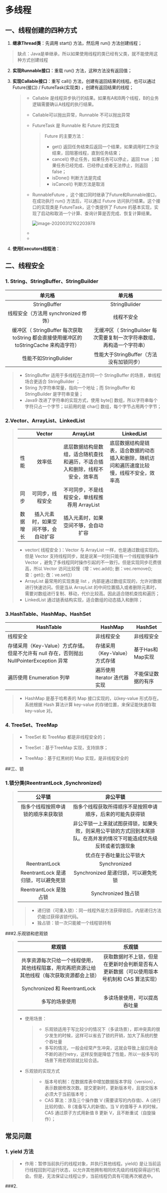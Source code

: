 # 多线程

## 一、线程创建的四种方式

1.  **继承Thread类**：先调用 start() 方法，然后用 run() 方法创建线程；

   > 缺点：Java是单继承，所以如果使用线程的类已经有父类，就不能使用这种方式创建线程   

2. **实现Runnable接口**：重载 run() 方法，这种方法没有返回值；

3. **实现Callable接口**：重写 call() 方法，创建有返回结果的线程。也可以通过 Future(接口) / FutureTask(实现类) ，创建有返回结果的线程；

   > + Callable 是线程异步执行的结果。如果有A和B两个线程，B的业务逻辑需要确认A线程的执行结果。
   >
   > + Callable可以抛出异常，Runnable 不可以抛出异常
   >
   > + FutureTask 是 Runnable 和 Future 的实现类
   >
   >   > Future 的主要方法：
   >   >
   >   > + get() 返回任务结束后返回一个结果，如果调用时工作没结束，回阻塞线程，直到任务结束；
   >   > + cancel() 停止任务，如果任务可以停止，返回 true ；如果任务已经完成、已经停止或者无法停止，则返回false；
   >   > + isDone() 判断方法是完成
   >   > + isCancel() 判断方法是取消
   >
   > + RunnableFuture ，这个接口同时继承了Future和Runnable接口，在成功执行 run() 方法后，可以通过 Future 访问执行结果。这个接口的实现类是 FutureTask，这个类提供了 Future 的基本实现，实现了启动和取消一个计算、查询计算是否完成、恢复计算结果。
   >
   >   ![image-20200312102203978](C:\Users\admin\AppData\Roaming\Typora\typora-user-images\image-20200312102203978.png)
   >
   > + 
   >
   > + 
   >
   >   

4. **使用Executors线程池**：

## 二、线程安全

### 1. String、StringBuffer、StringBuilder

|                            单元格                            |                            单元格                            |
| :----------------------------------------------------------: | :----------------------------------------------------------: |
|                         StringBuffer                         |                        StringBulider                         |
|             线程安全（方法用 synchronized 修饰）             |                          线程不安全                          |
| 缓冲区（ StringBuffer 每次获取 toString 都会直接使用缓冲区的 toStringCache 来构造字符） | 无缓冲区（ StringBuilder 每次需要复制一次字符串数组，再构造一个字符串） |
|                    性能不如StringBulider                     |           性能大于StringBuffer（方法没有加锁同步）           |

>+ StringBuffer 适用于多线程在造作同一个 StringBuffer 的场景，单线程场合更适合 StringBuilder ；
>+ String 为字符串常量，指向一个地址；而 StringBuffer 和 StringBuilder 是字符串变量；
>+ Java9 改进了字符串的实现方式，使用 byte[] 数组，所以字符串每个字符只占一个字节；以前用的是 char[] 数组，每个字节占用两个字节；

### 2.Vector、ArrayList、LinkedList

>|          |                Vector                |                          ArrayList                           | LinkedList                                                   |
>| -------- | :----------------------------------: | :----------------------------------------------------------: | ------------------------------------------------------------ |
>| 性能     |                效率低                | 底层数据结构是数组，适合随机查找和遍历，不适合插入和删除，线程不安全，效率高 | 底层数据结构是链表，适合数据的动态插入和删除，随机访问和遍历速度比较慢，线程不安全，效率高 |
>| 同步     |           可同步，线程安全           |        不可同步，不是线程安全，单线程推荐用 ArrayList        |                                                              |
>| 数据增长 | 插入元素时，如果空间不够，会自动扩容 |             插入元素时，如果空间不够，会自动扩容             |                                                              |
>
>+ vector( 线程安全 )：Vector 与 ArrayList 一样，也是通过数组实现的。但是 Vector 支持线程同步，就是说某一时刻只能有一个线程能够操作 Vector ，避免了多线程同时操作引起的不一致行。但是实现同步花费很高，所以 Vector 访问比较慢（增：vec.add(); 删：vec.remove(); 查：get(); 改：ve.set()）
>+ ArrayList 最常用的实现类是 list ，内部是通过数组实现的，允许对数据进行快速访问。但是当从 ArrayList 的中间位置插入或者删除元素时，需要对数组进行复制、移动，代价比较高。因此适合随机查找和遍历；
>+ LinkedList 通过链表结构实现，适合数组的动态插入和删除；

### 3.HashTable、HashMap、HashSet

| HashTable                                                    | HashMap                       | HashSet            |
| ------------------------------------------------------------ | ----------------------------- | ------------------ |
| 线程安全                                                     | 非线程安全                    | 非线程安全         |
| 存储采用（Key-Value）方式存储。但是不允许有 null 存在，否则抛出 NullPointerException 异常 | 存储采用（Key-Value）方式存储 | 基于Has和Map实现   |
| 遍历使用 Enumeration 列举                                    | 遍历使用 Iterator 迭代器实现  | 不能保证数据的有序 |

> + HashMap 是基于哈希表的 Map 接口实现的，以key-value 形式存在。系统根据 Hash 算法计算 key-value 的存储位置，来保证能快速存取 key-value 对。

### 4. TreeSet、TreeMap

>+ TreeSet 和 TreeMap 都是非线程安全的；
>+ TreeSet：基于TreeMap 实现，支持排序；
>
>+ TreeMap：基于红黑树的 Map 实现，是非线程安全的

##三、锁

### 1.锁分类(ReentrantLock ,Synchronized)

> |                公平锁                |                           非公平锁                           |
> | :----------------------------------: | :----------------------------------------------------------: |
> |  指多个线程按照申请锁的顺序来获取锁  |  指多个线程获取所得顺序不是按照申请顺序，后来的可能先获得锁  |
> |                                      | 非公平锁一上来就试图获得锁，如果失败，则采用公平锁的方式回到末尾排队。在高并发的情况下可能造成优先级反转或者饥饿现象 |
> |                                      |                   优点在于吞吐量比公平锁大                   |
> |            ReentrantLock             |                         Synchronized                         |
> | ReentrantLock 是递归锁，可以避免死锁 |             Synchronized 是递归锁，可以避免死锁              |
> |        ReentrantLock 是独占锁        |                     Synchronized 独占锁                      |
>
> > + 递归锁（可重入锁）：同一线程外层方法获得锁后，内层递归方法仍能过获得该锁代码。
> > + 独占锁：锁一次只能被一个线程锁持有

###2.乐观锁和悲观锁

>  
>
> |                            悲观锁                            |                            乐观锁                            |
> | :----------------------------------------------------------: | :----------------------------------------------------------: |
> | 共享资源每次只给一个线程使用，其他线程阻塞，用完再把资源让给其他线程（每次获取资源都会上锁） | 获取数据时不上锁，但是在更新时会判断是否有人更新数据（可以使用版本号机制和 CAS 算法实现） |
> |                Synchronized 和 ReentrantLock                 |                                                              |
> |                        多写的场景使用                        |                 多读场景使用，可以提高吞吐量                 |
>
> + 使用场景：
>
>   > + 乐观锁适用于写比较少的情况下（多读场景），即冲突真的很少发生的时候，这样可以省去了锁的开销，加大了系统的整个吞吐量
>   > + 多写的情况，一般会经常产生冲突，这就会导致上层应用会不断的进行retry，这样反倒是降低了性能，所以一般多写的场景下用悲观锁就比较合适。
>
> + 乐观锁的实现方式
>
>   > + 版本号机制：在数据库表中增加数据版本字段（version），表示数据修改次数。提交更新时，更新版本号，且提交版本必须大于当前版本号；
>   > + CAS 算法：涉及三个操作数 V (需要读写的内存值)、A (进行比较的值)、B (准备写入的新值)。当 V 的值等于 A 的时候，CAS 通过原子方式用新值 B 更新 V，且不断重试（自旋操作）；













## 常见问题

### 1. yield 方法

>+ 作用：暂停当前执行的线程对象，并执行其他线程。yield() 是让当前运行线程回到可运行状态，以允许其他拥有相同优先级的线程获得运行机会。但是，无法保证让线程让步，当前线程仍具有可能再次被选中。

###2. 

